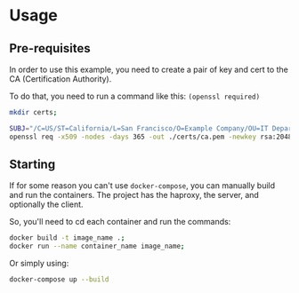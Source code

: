 # Usage
## Pre-requisites
In order to use this example, you need to create a pair of key and cert to the CA (Certification Authority).

To do that, you need to run a command like this: `(openssl required)`
```sh
mkdir certs;

SUBJ="/C=US/ST=California/L=San Francisco/O=Example Company/OU=IT Department/CN=test-haproxy"
openssl req -x509 -nodes -days 365 -out ./certs/ca.pem -newkey rsa:2048 -keyout ./certs/ca.pem.key -subj "$SUBJ"
```

## Starting
If for some reason you can't use `docker-compose`, you can manually build and run the containers.
The project has the haproxy, the server, and optionally the client.

So, you'll need to cd each container and run the commands:
```sh
docker build -t image_name .;
docker run --name container_name image_name;
```

Or simply using:
```sh
docker-compose up --build
```

